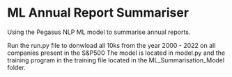 # ML Annual Report Summariser
Using the Pegasus NLP ML model to summarise annual reports.

Run the run.py file to donwload all 10ks from the year 2000 - 2022 on all companies present in the S&P500
The model is located in model.py and the training program in the training file located in the ML_Summarisation_Model folder.
